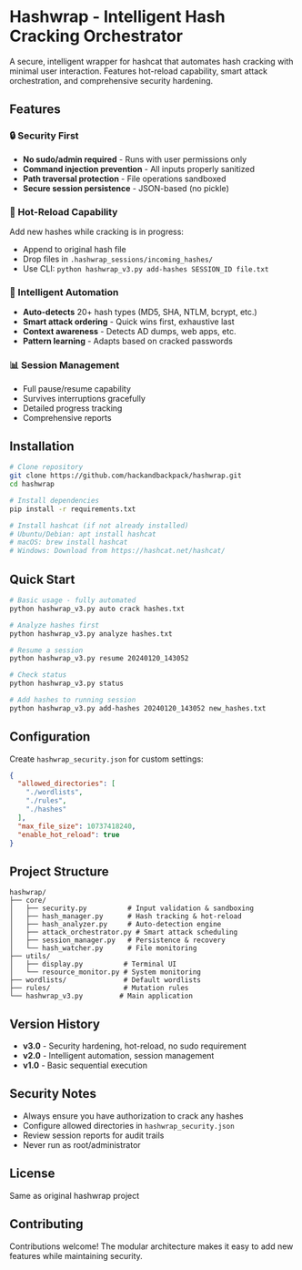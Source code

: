 # Hashwrap - Intelligent Hash Cracking Orchestrator

A secure, intelligent wrapper for hashcat that automates hash cracking with minimal user interaction. Features hot-reload capability, smart attack orchestration, and comprehensive security hardening.

## Features

### 🔒 Security First
- **No sudo/admin required** - Runs with user permissions only
- **Command injection prevention** - All inputs properly sanitized
- **Path traversal protection** - File operations sandboxed
- **Secure session persistence** - JSON-based (no pickle)

### 🔄 Hot-Reload Capability
Add new hashes while cracking is in progress:
- Append to original hash file
- Drop files in `.hashwrap_sessions/incoming_hashes/`
- Use CLI: `python hashwrap_v3.py add-hashes SESSION_ID file.txt`

### 🧠 Intelligent Automation
- **Auto-detects** 20+ hash types (MD5, SHA, NTLM, bcrypt, etc.)
- **Smart attack ordering** - Quick wins first, exhaustive last
- **Context awareness** - Detects AD dumps, web apps, etc.
- **Pattern learning** - Adapts based on cracked passwords

### 📊 Session Management
- Full pause/resume capability
- Survives interruptions gracefully
- Detailed progress tracking
- Comprehensive reports

## Installation

```bash
# Clone repository
git clone https://github.com/hackandbackpack/hashwrap.git
cd hashwrap

# Install dependencies
pip install -r requirements.txt

# Install hashcat (if not already installed)
# Ubuntu/Debian: apt install hashcat
# macOS: brew install hashcat
# Windows: Download from https://hashcat.net/hashcat/
```

## Quick Start

```bash
# Basic usage - fully automated
python hashwrap_v3.py auto crack hashes.txt

# Analyze hashes first
python hashwrap_v3.py analyze hashes.txt

# Resume a session
python hashwrap_v3.py resume 20240120_143052

# Check status
python hashwrap_v3.py status

# Add hashes to running session
python hashwrap_v3.py add-hashes 20240120_143052 new_hashes.txt
```

## Configuration

Create `hashwrap_security.json` for custom settings:

```json
{
  "allowed_directories": [
    "./wordlists",
    "./rules",
    "./hashes"
  ],
  "max_file_size": 10737418240,
  "enable_hot_reload": true
}
```

## Project Structure

```
hashwrap/
├── core/
│   ├── security.py          # Input validation & sandboxing
│   ├── hash_manager.py      # Hash tracking & hot-reload
│   ├── hash_analyzer.py     # Auto-detection engine
│   ├── attack_orchestrator.py # Smart attack scheduling
│   ├── session_manager.py   # Persistence & recovery
│   └── hash_watcher.py      # File monitoring
├── utils/
│   ├── display.py          # Terminal UI
│   └── resource_monitor.py # System monitoring
├── wordlists/              # Default wordlists
├── rules/                  # Mutation rules
└── hashwrap_v3.py         # Main application
```

## Version History

- **v3.0** - Security hardening, hot-reload, no sudo requirement
- **v2.0** - Intelligent automation, session management
- **v1.0** - Basic sequential execution

## Security Notes

- Always ensure you have authorization to crack any hashes
- Configure allowed directories in `hashwrap_security.json`
- Review session reports for audit trails
- Never run as root/administrator

## License

Same as original hashwrap project

## Contributing

Contributions welcome! The modular architecture makes it easy to add new features while maintaining security.